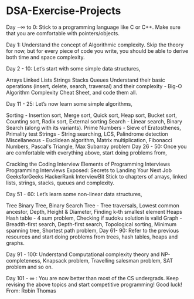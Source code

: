 # DSA-Exercise-Projects
Day  −∞
  to 0: Stick to a programming language like C or C++. Make sure that you are comfortable with pointers/objects.

Day 1: Understand the concept of Algorithmic complexity. Skip the theory for now, but for every piece of code you write, you should be able to derive both time and space complexity.

Day 2 - 10: Let’s start with some simple data structures,

Arrays
Linked Lists
Strings
Stacks
Queues
Understand their basic operations (insert, delete, search, traversal) and their complexity - Big-O Algorithm Complexity Cheat Sheet, and code them all.

Day 11 - 25: Let’s now learn some simple algorithms,

Sorting - Insertion sort, Merge sort, Quick sort, Heap sort, Bucket sort, Counting sort, Radix sort, External sorting
Search - Linear search, Binary Search (along with its variants).
Prime Numbers - Sieve of Eratosthenes, Primality test
Strings - String searching, LCS, Palindrome detection
Miscellaneous - Euclidean algorithm, Matrix multiplication, Fibonacci Numbers, Pascal's Triangle, Max Subarray problem
Day 26 - 50: Once you are comfortable with everything above, start doing problems from,

Cracking the Coding Interview
Elements of Programming Interviews
Programming Interviews Exposed: Secrets to Landing Your Next Job
GeeksforGeeks
HackerRank
InterviewBit
Stick to chapters of arrays, linked lists, strings, stacks, queues and complexity.

Day 51 - 60: Let’s learn some non-linear data structures,

Tree
Binary Tree, Binary Search Tree - Tree traversals, Lowest common ancestor, Depth, Height & Diameter, Finding k-th smallest element
Heaps
Hash table - 4 sum problem, Checking if sudoku solution is valid
Graph - Breadth-first search, Depth-first search, Topological sorting, Minimum spanning tree, Shortest path problem,
Day 61- 90: Refer to the previous resources and start doing problems from trees, hash tables, heaps and graphs.

Day 91 - 100: Understand Computational complexity theory and NP-completeness, Knapsack problem, Travelling salesman problem, SAT problem and so on.

Day 101 -  ∞
 : You are now better than most of the CS undergrads. Keep revising the above topics and start competitive programming! Good luck!
 From: Robin Thomas
